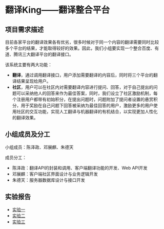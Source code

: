 # 翻译King——翻译整合平台

## 项目需求描述

目前各家平台的翻译效果各有优劣，很多时候对于同一个内容的翻译需要同时比较多个平台的结果，才能取得较好的效果。因此，我们小组要实现一个整合百度、有道、腾讯三大翻译平台的翻译接口。

该系统主要有两大功能：

+ **翻译**，通过调用翻译接口，用户添加需要翻译的内容后，同时将三个平台的翻译结果呈现给用户。
+ **社区**，用户可以在社区内对需要翻译内容进行提问、回答，对于自己提出的问题可以采纳他人的回答来作为最佳答案，同时，我们设立了社区激励机制，每个注册用户都带有初始积分，在提出问题时，问题附加了提问者设置的悬赏积分，用于奖励在自己问题下回答被采纳为最佳回答的用户，激励更多的用户使用社区的交互功能，实现人工翻译与机器翻译的有机结合，以实现更加人性化的翻译效果。

## 小组成员及分工

小组成员：陈泽政、邓展麒、朱德天

成员分工：

+ 陈泽政：翻译API的封装和调用、客户端翻译功能的开发、Web API开发
+ 邓展麒：客户端社区界面设计与业务逻辑开发
+ 朱德天：服务器数据库设计与接口开发

## 实验报告

- [实验一](/docs/实验一.md)
- [实验二](/docs/实验二.md)
- [实验三](/docs/实验三.md)

